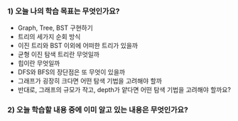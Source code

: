 ### 1) 오늘 나의 학습 목표는 무엇인가요?
- Graph, Tree, BST 구현하기
- 트리의 세가지 순회 방식
- 이진 트리와 BST 이외에 어떠한 트리가 있을까
- 균형 이진 탐색 트리란 무엇일까
- 힙이란 무엇일까
- DFS와 BFS의 장단점은 또 무엇이 있을까
- 그래프가 굉장히 크다면 어떤 탐색 기법을 고려해야 할까
- 반대로, 그래프의 규모가 작고, depth가 얕다면 어떤 탐색 기법을 고려해야 할까요?

### 2) 오늘 학습할 내용 중에 이미 알고 있는 내용은 무엇인가요?